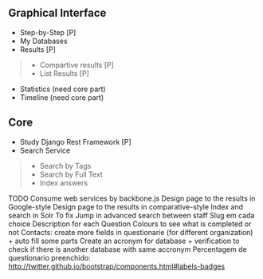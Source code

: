 Graphical Interface 
-----------------------


* Step-by-Step [P]
* My Databases
* Results [P]
> * Compartive results [P]
> * List Results [P]
* Statistics (need core part)
* Timeline (need core part)


Core
-------------------------

* Study Django Rest Framework [P]
* Search Service 
> * Search by Tags 
> * Search by Full Text
> * Index answers 



TODO
	Consume web services by backbone.js
	Design page to the results in Google-style
	Design page to the results in comparative-style
	Index and search in Solr
To fix
	Jump in advanced search between staff
	Slug em cada choice
	Description for each Question
	Colours to see what is completed or not
	Contacts: create more fields in questionarie (for different organization) + auto fill some parts
	Create an acronym for database + verification to check if there is another database with same accronym
	Percentagem de questionario preenchido: http://twitter.github.io/bootstrap/components.html#labels-badges

